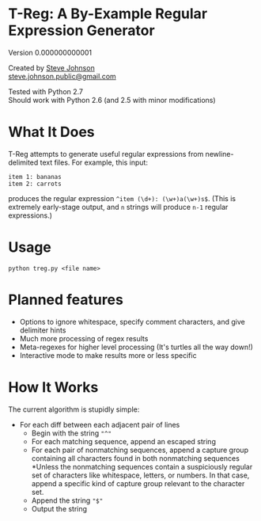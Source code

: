 T-Reg: A By-Example Regular Expression Generator
================================================

Version 0.000000000001

Created by [Steve Johnson](http://www.steveasleep.com)  
steve.johnson.public@gmail.com

Tested with Python 2.7  
Should work with Python 2.6 (and 2.5 with minor modifications)

What It Does
============

T-Reg attempts to generate useful regular expressions from newline-delimited text files. For example, this input:

    item 1: bananas
    item 2: carrots

produces the regular expression ``^item (\d+): (\w+)a(\w+)s$``. (This is extremely early-stage output, and ``n`` strings will produce ``n-1`` regular expressions.)

Usage
=====

    python treg.py <file name>

Planned features
================

- Options to ignore whitespace, specify comment characters, and give delimiter hints
- Much more processing of regex results
- Meta-regexes for higher level processing (It's turtles all the way down!)
- Interactive mode to make results more or less specific

How It Works
============

The current algorithm is stupidly simple:

* For each diff between each adjacent pair of lines
    * Begin with the string ``"^"``
    * For each matching sequence, append an escaped string
    * For each pair of nonmatching sequences, append a capture group containing all characters found in both nonmatching sequences
        *Unless the nonmatching sequences contain a suspiciously regular set of characters like whitespace, letters, or numbers. In that case, append a specific kind of capture group relevant to the character set.
    * Append the string ``"$"``
    * Output the string

